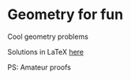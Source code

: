 # Geometry for fun

Cool geometry problems

Solutions in LaTeX [here](./main.pdf)

PS: Amateur proofs
